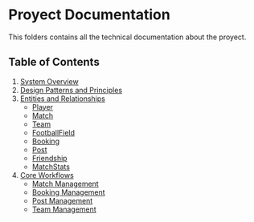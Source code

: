 ﻿# Proyect Documentation

This folders contains all the technical documentation about the proyect.

## **Table of Contents**

1. [System Overview](./system-overview.md)
2. [Design Patterns and Principles](./design-patterns-and-principles.md)
3. [Entities and Relationships](entities-and-relationships.md)
   - [Player](./entities-and-relationships.md#1-player)
   - [Match](./entities-and-relationships.md#2-match)
   - [Team](./entities-and-relationships.md#3-team)
   - [FootballField](./entities-and-relationships.md#4-footballfield)
    - [Booking](./entities-and-relationships.md#4-footballfield#5-booking)
    - [Post](./entities-and-relationships.md#4-footballfield#6-post)
    - [Friendship](./entities-and-relationships.md#4-footballfield#7-friendship)
    - [MatchStats](./entities-and-relationships.md#4-footballfield#8-matchstats)
4. [Core Workflows](core-workflows.md)
    - [Match Management](./core-workflows.md#match-management)
    - [Booking Management](#booking-management)
    - [Post Management](#post-management)
    - [Team Management](#team-management)
